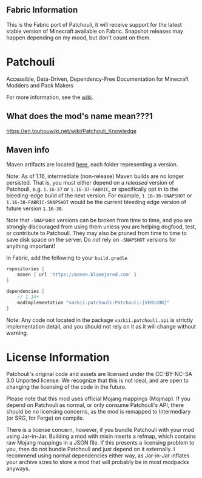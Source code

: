 ## Fabric Information
This is the Fabric port of Patchouli, it will receive support for the latest stable version of Minecraft available on Fabric.
Snapshot releases may happen depending on my mood, but don't count on them.

# Patchouli
Accessible, Data-Driven, Dependency-Free Documentation for Minecraft Modders and Pack Makers

For more information, see the [wiki](https://github.com/Vazkii/Patchouli/wiki).

## What does the mod's name mean???1
https://en.touhouwiki.net/wiki/Patchouli_Knowledge

## Maven info

Maven artifacts are located [here](https://maven.blamejared.com/vazkii/patchouli/Patchouli/), each folder representing a version.

Note: As of 1.16, intermediate (non-release) Maven builds are no longer persisted.
That is, you must either depend on a *released* version of Patchouli, e.g. `1.16-37` or `1.16-37-FABRIC`, or specifically opt in to the bleeding-edge
build of the next version. For example, `1.16-38-SNAPSHOT` or `1.16-38-FABRIC-SNAPSHOT` would be the current bleeding edge version of future version `1.16-38`. 

Note that `-SNAPSHOT` versions can be broken from time to time, and you are strongly discouraged from using them unless you are helping dogfood, test, or contribute to Patchouli. They may also be pruned from time to time to save disk space on the server. Do *not* rely on `-SNAPSHOT` versions for anything important!

In Fabric, add the following to your `build.gradle`
```gradle
repositories {
    maven { url 'https://maven.blamejared.com' }
}

dependencies {
    // 1.14+
    modImplementation "vazkii.patchouli:Patchouli:[VERSION]"
}
```
Note: Any code not located in the package `vazkii.patchouli.api` is strictly implementation detail, and you should not rely on it as it will change without warning.

# License Information

Patchouli's original code and assets are licensed under the CC-BY-NC-SA 3.0 Unported license.
We recognize that this is not ideal, and are open to changing the licensing of the code in the future.

Please note that this mod uses official Mojang mappings (Mojmap). If you depend on Patchouli as normal,
or only consume Patchouli's API, there should be no licensing concerns, as the mod is remapped to Intermediary (or SRG, for Forge) on compile.

There is a license concern, however, if you bundle Patchouli with your mod using Jar-in-Jar.
Building a mod with mixin inserts a refmap, which contains raw Mojang mappings in a JSON file.
If this presents a licensing problem to you, then do not bundle Patchouli and just depend on it externally.
I recommend using normal dependencies either way, as Jar-in-Jar inflates your archive sizes to store a mod that will probably be in most modpacks anyways.
